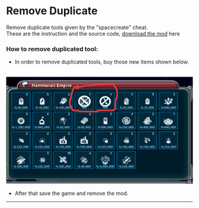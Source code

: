 # Remove Duplicate
Remove duplicate tools given by the "spacecreate" cheat.   
These are the instruction and the source code, [download the mod](https://github.com/Studumb/RemoveDuplicate/releases) here
### How to remove duplicated tool:
- In order to remove duplicated tools, buy those new items shown below.

![image](https://raw.githubusercontent.com/Studumb/RemoveDuplicate/main/Screenshot_161.webp)   

- After that save the game and remove the mod.
---
